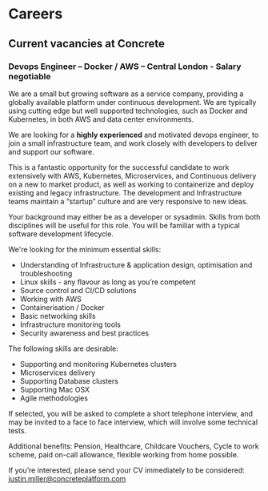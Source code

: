 # Careers

## Current vacancies at Concrete

### Devops Engineer – Docker / AWS – Central London - Salary negotiable 

We are a small but growing software as a service company, providing a globally available platform under continuous development.  We are typically using cutting edge but well supported technologies, such as Docker and Kubernetes, in both AWS and data center environments.

We are looking for a __highly experienced__ and motivated devops engineer, to join a small infrastructure team, and work closely with developers to deliver and support our software.

This is a fantastic opportunity for the successful candidate to work extensively with AWS, Kubernetes, Microservices, and Continuous delivery on a new to market product, as well as working to containerize and deploy existing and legacy infrastructure.  The development and Infrastructure teams maintain a “startup” culture and are very responsive to new ideas.

Your background may either be as a developer or sysadmin. Skills from both disciplines will be useful for this role. You will be familiar with a typical software development lifecycle.

We're looking for the minimum essential skills:

- Understanding of Infrastructure & application design, optimisation and troubleshooting
- Linux skills - any flavour as long as you’re competent
- Source control and CI/CD solutions
- Working with AWS
- Containerisation / Docker
- Basic networking skills
- Infrastructure monitoring tools
- Security awareness and best practices

The following skills are desirable:

- Supporting and monitoring Kubernetes clusters
- Microservices delivery
- Supporting Database clusters
- Supporting Mac OSX
- Agile methodologies

If selected, you will be asked to complete a short telephone interview, and may be invited to a face to face interview, which will involve some technical tests.

Additional benefits: Pension, Healthcare, Childcare Vouchers, Cycle to work scheme, paid on-call allowance, flexible working from home possible.
 
If you’re interested, please send your CV immediately to be considered:  justin.miller@concreteplatform.com



